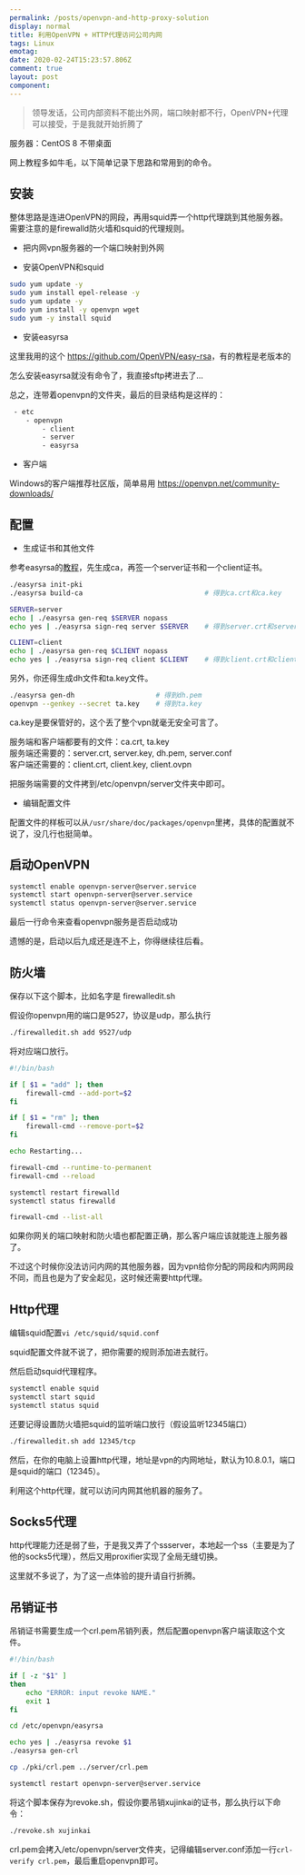 ```yaml
---
permalink: /posts/openvpn-and-http-proxy-solution
display: normal
title: 利用OpenVPN + HTTP代理访问公司内网
tags: Linux
emotag: 
date: 2020-02-24T15:23:57.806Z
comment: true
layout: post
component: 
---
```

> 领导发话，公司内部资料不能出外网，端口映射都不行，OpenVPN+代理可以接受，于是我就开始折腾了

服务器：CentOS 8 不带桌面

网上教程多如牛毛，以下简单记录下思路和常用到的命令。

## 安装

整体思路是连进OpenVPN的网段，再用squid弄一个http代理跳到其他服务器。  
需要注意的是firewalld防火墙和squid的代理规则。

- 把内网vpn服务器的一个端口映射到外网

- 安装OpenVPN和squid

```bash
sudo yum update -y
sudo yum install epel-release -y
sudo yum update -y
sudo yum install -y openvpn wget
sudo yum -y install squid
```

- 安装easyrsa

这里我用的这个 <https://github.com/OpenVPN/easy-rsa>，有的教程是老版本的

怎么安装easyrsa就没有命令了，我直接sftp拷进去了...

总之，连带着openvpn的文件夹，最后的目录结构是这样的：

```txt
 - etc
    - openvpn
        - client
        - server
        - easyrsa
```

- 客户端

Windows的客户端推荐社区版，简单易用 <https://openvpn.net/community-downloads/>

## 配置

- 生成证书和其他文件

参考easyrsa的[教程](https://github.com/OpenVPN/easy-rsa/blob/master/README.quickstart.md)，先生成ca，再签一个server证书和一个client证书。

```bash
./easyrsa init-pki
./easyrsa build-ca                              # 得到ca.crt和ca.key

SERVER=server
echo | ./easyrsa gen-req $SERVER nopass
echo yes | ./easyrsa sign-req server $SERVER    # 得到server.crt和server.key

CLIENT=client
echo | ./easyrsa gen-req $CLIENT nopass
echo yes | ./easyrsa sign-req client $CLIENT    # 得到client.crt和client.key
```

另外，你还得生成dh文件和ta.key文件。

```bash
./easyrsa gen-dh                    # 得到dh.pem
openvpn --genkey --secret ta.key    # 得到ta.key
```

ca.key是要保管好的，这个丢了整个vpn就毫无安全可言了。

服务端和客户端都要有的文件：ca.crt, ta.key  
服务端还需要的：server.crt, server.key, dh.pem, server.conf  
客户端还需要的：client.crt, client.key, client.ovpn  

把服务端需要的文件拷到/etc/openvpn/server文件夹中即可。

- 编辑配置文件

配置文件的样板可以从`/usr/share/doc/packages/openvpn`里拷，具体的配置就不说了，没几行也挺简单。

## 启动OpenVPN

```bash
systemctl enable openvpn-server@server.service
systemctl start openvpn-server@server.service
systemctl status openvpn-server@server.service
```

最后一行命令来查看openvpn服务是否启动成功

遗憾的是，启动以后九成还是连不上，你得继续往后看。

## 防火墙

保存以下这个脚本，比如名字是 firewalledit.sh

假设你openvpn用的端口是9527，协议是udp，那么执行

```bash
./firewalledit.sh add 9527/udp
```

将对应端口放行。

```bash
#!/bin/bash

if [ $1 = "add" ]; then
    firewall-cmd --add-port=$2
fi

if [ $1 = "rm" ]; then
    firewall-cmd --remove-port=$2
fi

echo Restarting...

firewall-cmd --runtime-to-permanent
firewall-cmd --reload

systemctl restart firewalld
systemctl status firewalld

firewall-cmd --list-all
```

如果你网关的端口映射和防火墙也都配置正确，那么客户端应该就能连上服务器了。

不过这个时候你没法访问内网的其他服务器，因为vpn给你分配的网段和内网网段不同，而且也是为了安全起见，这时候还需要http代理。

## Http代理

编辑squid配置`vi /etc/squid/squid.conf`

squid配置文件就不说了，把你需要的规则添加进去就行。

然后启动squid代理程序。

```bash
systemctl enable squid
systemctl start squid
systemctl status squid
```

还要记得设置防火墙把squid的监听端口放行（假设监听12345端口）

```bash
./firewalledit.sh add 12345/tcp
```

然后，在你的电脑上设置http代理，地址是vpn的内网地址，默认为10.8.0.1，端口是squid的端口（12345）。

利用这个http代理，就可以访问内网其他机器的服务了。

## Socks5代理

http代理能力还是弱了些，于是我又弄了个ssserver，本地起一个ss（主要是为了他的socks5代理），然后又用proxifier实现了全局无缝切换。

这里就不多说了，为了这一点体验的提升请自行折腾。

## 吊销证书

吊销证书需要生成一个crl.pem吊销列表，然后配置openvpn客户端读取这个文件。

```bash
#!/bin/bash

if [ -z "$1" ]
then
    echo "ERROR: input revoke NAME."
    exit 1
fi

cd /etc/openvpn/easyrsa

echo yes | ./easyrsa revoke $1
./easyrsa gen-crl

cp ./pki/crl.pem ../server/crl.pem

systemctl restart openvpn-server@server.service
```

将这个脚本保存为revoke.sh，假设你要吊销xujinkai的证书，那么执行以下命令：

```bash
./revoke.sh xujinkai
```

crl.pem会拷入/etc/openvpn/server文件夹，记得编辑server.conf添加一行`crl-verify crl.pem`，最后重启openvpn即可。
